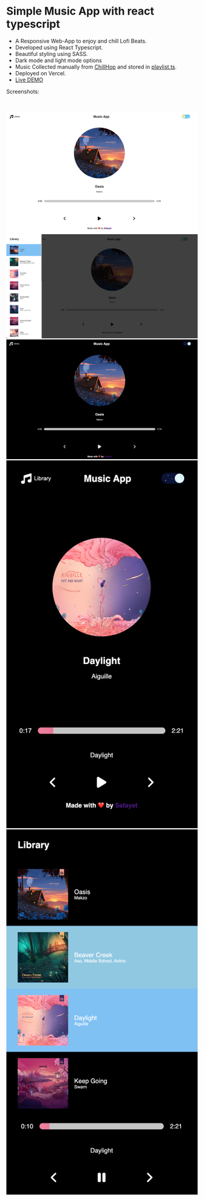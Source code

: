# Simple Music App with react typescript

- A Responsive Web-App to enjoy and chill Lofi Beats.
- Developed using React Typescript.
- Beautiful styling using SASS.
- Dark mode and light mode options
- Music Collected manually from [ChillHop](https://chillhop.com/) and stored in [playlist.ts](/src/music/playlist.ts).
- Deployed on Vercel.
- [Live DEMO](https://music-app-react-typescript.vercel.app/)

Screenshots:

<br>
<p align="center">
  <img  src="screenshots/Lightmode_desktop.png">
  <img  src="screenshots/Library_drawer.png">
  <img  src="screenshots/Darkmode_desktop.png">
  <img  src="screenshots/darkmode_mobile.png">
  <img  src="screenshots/library_drawer_mobile.png">
</p>